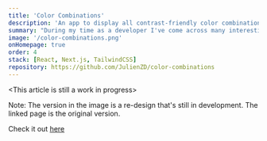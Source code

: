 ```yaml
---
title: 'Color Combinations'
description: 'An app to display all contrast-friendly color combinations of the given colors.'
summary: "During my time as a developer I've come across many interesting and nice looking colors. To keep track of these I keep them in a text file. I quickly realized however, that there wasn't an easy way to view the combinations of them. To solve this problem I created this application that displays all the contrast-friendly color combinations in a handy grid."
image: '/color-combinations.png'
onHomepage: true
order: 4
stack: [React, Next.js, TailwindCSS]
repository: https://github.com/JulienZD/color-combinations
---
```


\<This article is still a work in progress>

Note: The version in the image is a re-design that's still in development. The linked page is the original version.

Check it out [here](https://colors.jzd.me/)
